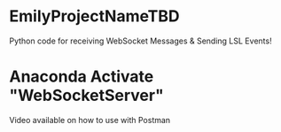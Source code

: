 # EmilyProjectNameTBD

Python code for receiving WebSocket Messages &amp; Sending LSL Events!

# Anaconda Activate "WebSocketServer"

Video available on how to use with Postman